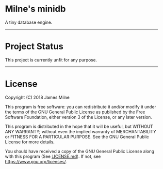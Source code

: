 # Milne's minidb

A tiny database engine.

---

# Project Status

This project is currently unfit for any purpose.

---

# License

Copyright (C) 2018 James Milne

This program is free software: you can redistribute it and/or modify
it under the terms of the GNU General Public License as published by
the Free Software Foundation, either version 3 of the License, or
any later version.

This program is distributed in the hope that it will be useful,
but WITHOUT ANY WARRANTY; without even the implied warranty of
MERCHANTABILITY or FITNESS FOR A PARTICULAR PURPOSE.  See the
GNU General Public License for more details.

You should have received a copy of the GNU General Public License
along with this program (See [LICENSE.md](LICENSE.md)).  If not, see <https://www.gnu.org/licenses/>.
